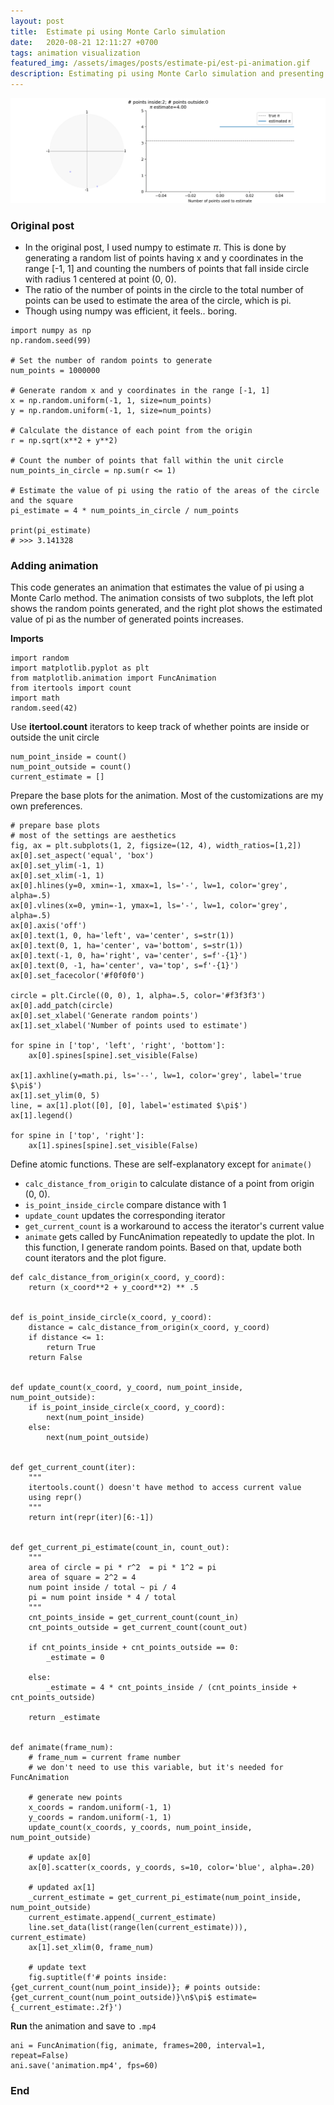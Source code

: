 ```yaml
---
layout: post
title:  Estimate pi using Monte Carlo simulation 
date:   2020-08-21 12:11:27 +0700
tags: animation visualization
featured_img: /assets/images/posts/estimate-pi/est-pi-animation.gif
description: Estimating pi using Monte Carlo simulation and presenting the results in an animated chart
---
```


![](/assets/images/posts/estimate-pi/est-pi-animation.gif)

### Original post

* In the original post, I used numpy to estimate $\pi$. This is done by generating a random list of points having x and y coordinates in the range [-1, 1] and counting the numbers of points that fall inside circle with radius 1 centered at point (0, 0).
* The ratio of the number of points in the circle to the total number of points can be used to estimate the area of the circle, which is pi.
* Though using numpy was efficient, it feels.. boring.

```python3
import numpy as np
np.random.seed(99)

# Set the number of random points to generate
num_points = 1000000

# Generate random x and y coordinates in the range [-1, 1]
x = np.random.uniform(-1, 1, size=num_points)
y = np.random.uniform(-1, 1, size=num_points)

# Calculate the distance of each point from the origin
r = np.sqrt(x**2 + y**2)

# Count the number of points that fall within the unit circle
num_points_in_circle = np.sum(r <= 1)

# Estimate the value of pi using the ratio of the areas of the circle and the square
pi_estimate = 4 * num_points_in_circle / num_points

print(pi_estimate)
# >>> 3.141328
```

### Adding animation


This code generates an animation that estimates the value of pi using a Monte Carlo method. The animation consists of two subplots, the left plot shows the random points generated, and the right plot shows the estimated value of pi as the number of generated points increases.

**Imports**
```python3
import random
import matplotlib.pyplot as plt
from matplotlib.animation import FuncAnimation
from itertools import count
import math
random.seed(42)
```

Use **itertool.count** iterators to keep track of whether points are inside or outside the unit circle
```python3
num_point_inside = count()
num_point_outside = count()
current_estimate = []
```

Prepare the base plots for the animation. Most of the customizations are my own preferences.
```python3
# prepare base plots
# most of the settings are aesthetics
fig, ax = plt.subplots(1, 2, figsize=(12, 4), width_ratios=[1,2])
ax[0].set_aspect('equal', 'box')
ax[0].set_ylim(-1, 1)
ax[0].set_xlim(-1, 1)
ax[0].hlines(y=0, xmin=-1, xmax=1, ls='-', lw=1, color='grey', alpha=.5)
ax[0].vlines(x=0, ymin=-1, ymax=1, ls='-', lw=1, color='grey', alpha=.5)
ax[0].axis('off')
ax[0].text(1, 0, ha='left', va='center', s=str(1))
ax[0].text(0, 1, ha='center', va='bottom', s=str(1))
ax[0].text(-1, 0, ha='right', va='center', s=f'-{1}')
ax[0].text(0, -1, ha='center', va='top', s=f'-{1}')
ax[0].set_facecolor('#f0f0f0')

circle = plt.Circle((0, 0), 1, alpha=.5, color='#f3f3f3')
ax[0].add_patch(circle)
ax[0].set_xlabel('Generate random points')
ax[1].set_xlabel('Number of points used to estimate')

for spine in ['top', 'left', 'right', 'bottom']:
    ax[0].spines[spine].set_visible(False)

ax[1].axhline(y=math.pi, ls='--', lw=1, color='grey', label='true $\pi$')
ax[1].set_ylim(0, 5)
line, = ax[1].plot([0], [0], label='estimated $\pi$')
ax[1].legend()

for spine in ['top', 'right']:
    ax[1].spines[spine].set_visible(False)
```

Define atomic functions. These are self-explanatory except for `animate()`

- `calc_distance_from_origin` to calculate distance of a point from origin (0, 0).
- `is_point_inside_circle` compare distance with 1
- `update_count` updates the corresponding iterator
- `get_current_count` is a workaround to access the iterator's current value
- `animate` gets called by FuncAnimation repeatedly to update the plot. In this function, I generate random points. Based on that, update both count iterators and the plot figure.

```python3
def calc_distance_from_origin(x_coord, y_coord):
    return (x_coord**2 + y_coord**2) ** .5


def is_point_inside_circle(x_coord, y_coord):
    distance = calc_distance_from_origin(x_coord, y_coord)
    if distance <= 1:
        return True
    return False


def update_count(x_coord, y_coord, num_point_inside, num_point_outside):
    if is_point_inside_circle(x_coord, y_coord):
        next(num_point_inside)
    else:
        next(num_point_outside)


def get_current_count(iter):
    """
    itertools.count() doesn't have method to access current value
    using repr()
    """
    return int(repr(iter)[6:-1])


def get_current_pi_estimate(count_in, count_out):
    """
    area of circle = pi * r^2  = pi * 1^2 = pi
    area of square = 2^2 = 4
    num point inside / total ~ pi / 4
    pi = num point inside * 4 / total
    """
    cnt_points_inside = get_current_count(count_in)
    cnt_points_outside = get_current_count(count_out)
    
    if cnt_points_inside + cnt_points_outside == 0:
        _estimate = 0

    else:
        _estimate = 4 * cnt_points_inside / (cnt_points_inside + cnt_points_outside)
    
    return _estimate


def animate(frame_num):
    # frame_num = current frame number
    # we don't need to use this variable, but it's needed for FuncAnimation
    
    # generate new points
    x_coords = random.uniform(-1, 1)
    y_coords = random.uniform(-1, 1)
    update_count(x_coords, y_coords, num_point_inside, num_point_outside)
    
    # update ax[0]
    ax[0].scatter(x_coords, y_coords, s=10, color='blue', alpha=.20)
    
    # updated ax[1]
    _current_estimate = get_current_pi_estimate(num_point_inside, num_point_outside)
    current_estimate.append(_current_estimate)
    line.set_data(list(range(len(current_estimate))), current_estimate)
    ax[1].set_xlim(0, frame_num)

    # update text
    fig.suptitle(f'# points inside:{get_current_count(num_point_inside)}; # points outside:{get_current_count(num_point_outside)}\n$\pi$ estimate={_current_estimate:.2f}')
```
**Run** the animation and save to `.mp4`

```python3
ani = FuncAnimation(fig, animate, frames=200, interval=1, repeat=False)
ani.save('animation.mp4', fps=60)
```

### End